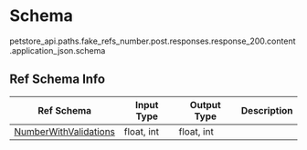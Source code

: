 # Schema
petstore_api.paths.fake_refs_number.post.responses.response_200.content.application_json.schema

## Ref Schema Info
Ref Schema | Input Type | Output Type | Description
---------- | ---------- | ----------- | ------------
[NumberWithValidations](number_with_validations.md) | float, int | float, int |
